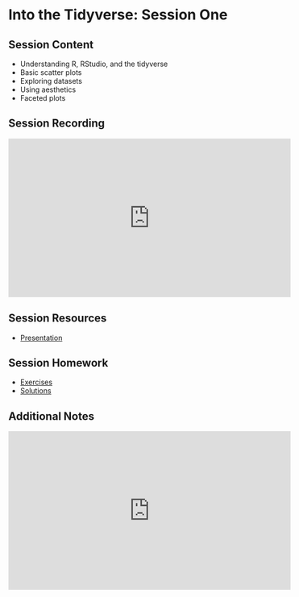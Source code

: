 # Into the Tidyverse: Session One

## Session Content

- Understanding R, RStudio, and the tidyverse
- Basic scatter plots
- Exploring datasets
- Using aesthetics
- Faceted plots

## Session Recording

<iframe width="560" height="315" src="https://www.youtube.com/embed/axTOsjiXf1U" frameborder="0" allow="accelerometer; autoplay; clipboard-write; encrypted-media; gyroscope; picture-in-picture" allowfullscreen></iframe>

## Session Resources

- [Presentation](https://warwickdatasciencesociety.github.io/into-the-tidyverse/session-one/session_one_presentation.html)

## Session Homework

- [Exercises](https://warwickdatasciencesociety.github.io/into-the-tidyverse/session-one/session_one_exercises.nb.html#/)
- [Solutions](https://warwickdatasciencesociety.github.io/into-the-tidyverse/session-one/session_one_solutions.nb.html#/)

## Additional Notes

<iframe width="560" height="315" src="https://www.youtube.com/embed/4AEf44rLjV0" frameborder="0" allow="accelerometer; autoplay; clipboard-write; encrypted-media; gyroscope; picture-in-picture" allowfullscreen></iframe>

